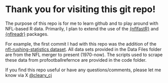 # **Thank you for visiting this git repo!**

The purpose of this repo is for me to learn github and to play around with NFL-based R data. Primarily, I plan to extend the use of the [{nflfastR}](https://www.nflfastr.com/) and [{nflreadr}](https://nflreadr.nflverse.com/) packages.

For example, the first commit I had with this repo was the addition of the [nfl-rushing-statistics dataset](https://github.com/cjcleary/NFL-with-R/tree/main/Data%20Files/nfl-rushing-statistics). All data sets provided in the Data Files folder are from the NFL merger to present (1970-now). The scripts used to scrape these data from profootballrefernce are provided in the code folder.

If you find this repo useful or have any questions/comments, please let me know via X [\@cleary_cj](https://twitter.com/cleary_cj/)

